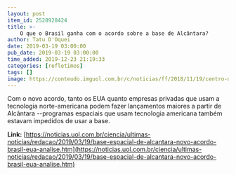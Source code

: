 ```yaml
---
layout: post
item_id: 2528928424
title: >-
    O que o Brasil ganha com o acordo sobre a base de Alcântara?
author: Tatu D'Oquei
date: 2019-03-19 03:00:00
pub_date: 2019-03-19 03:00:00
time_added: 2019-12-23 21:19:33
categories: [refletimos]
tags: []
image: https://conteudo.imguol.com.br/c/noticias/ff/2018/11/19/centro-de-lancamento-de-alcantara-ma-agencia-espacial-brasileira-1542660061715_v2_750x421.jpg
---
```


Com o novo acordo, tanto os EUA quanto empresas privadas que usam a tecnologia norte-americana podem fazer lançamentos maiores a partir de Alcântara --programas espaciais que usam tecnologia americana também estavam impedidos de usar a base.

**Link:** [https://noticias.uol.com.br/ciencia/ultimas-noticias/redacao/2019/03/19/base-espacial-de-alcantara-novo-acordo-brasil-eua-analise.htm](https://noticias.uol.com.br/ciencia/ultimas-noticias/redacao/2019/03/19/base-espacial-de-alcantara-novo-acordo-brasil-eua-analise.htm)

